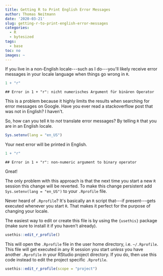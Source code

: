 ```yaml
---
title: Getting R to Print English Error Messages
author: Thomas Neitmann
date: '2020-03-21'
slug: getting-r-to-print-english-error-messages
categories:
  - R
  - bytesized
tags:
  - base
toc: no
images: ~
---
```


If you live in a non-English locale---such as I do---you'll likely receive error messages in your locale language when things go wrong in `R`.


```r
1 + "r"
```

```
## Error in 1 + "r": nicht numerisches Argument für binären Operator
```

This is a problem because it highly limits the results when searching for error messages on Google. Have you ever read a stackoverflow post that was not in English? I haven't.

So, how can you tell `R` to *not* translate error messages? By telling `R` that you are in an English locale.


```r
Sys.setenv(lang = "en_US")
```

Your next error will be printed in English.


```r
1 + "r"
```

```
## Error in 1 + "r": non-numeric argument to binary operator
```

Great!

The only problem with this approach is that the next time you start a new `R` session this change will be reverted. To make this change persistent add `Sys.setenv(lang = "en_US")` to your `.Rprofile` file.

Never heard of `.Rprofile`? It's basically an `R` script that---if present---gets executed whenever you start `R`. That makes it perfect for the purpose of changing your locale.

The easiest way to edit or create this file is by using the `{usethis}` package (make sure to install it if you haven't already).


```r
usethis::edit_r_profile()
```

This will open the `.Rprofile` file in the user home directory, i.e. `~/.Rprofile`. This file will get executed in any R session you start *unless* you have another `.Rprofile` in your RStudio project directory. If you do, then use this code instead to edit the project specific `.Rprofile`.


```r
usethis::edit_r_profile(scope = "project")
```
